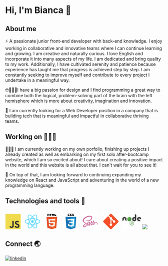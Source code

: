 # Hi, I'm Bianca 👋 # 

## About me ##
⚡️ A passionate junior front-end developer with back-end knowledge. I enjoy working in collaborative and innovative teams where I can continue learning and growing. I am creative and naturally curious. I love English and incorporate it into many aspects of my life. I am dedicated and bring quality to my work. Additionally, I have cultivated serenity and patience because experience has taught me that progress is achieved step by step. I am constantly seeking to improve myself and contribute to every project I undertake in a meaningful way.

🤓🫶🏽🌷I have a big passion for design and I find programming a great way to combine both the logical, problem-solving part of the brain with the left hemisphere which is more about creativity, imagination and innovation. 

🔭 I am currently looking for a Web Developer position in a company that is building tech that is meaningful and impactful in collaborative thriving teams. 

## Working on 👩🏼‍💻 ##
🏄🏼‍♀️ I am currently working on my own porfolio, finishing up projects I already created as well as embarking on my first solo after-bootcamp website, which I am so excited about! I care about creating a positive impact in the world and this website is all about that. I can't wait for you to see it! 

🌌 On top of that, I am looking forward to continuing expanding my knowledge on React and JavaScript and adventuring in the world of a new programming language.

## Technologies and tools 🚀 ## 
<img src="https://raw.githubusercontent.com/devicons/devicon/master/icons/javascript/javascript-original.svg" width=50px/>&nbsp;&nbsp;
<img src="https://raw.githubusercontent.com/devicons/devicon/master/icons/react/react-original.svg" width=50px/>&nbsp;&nbsp;
<img  src="https://raw.githubusercontent.com/devicons/devicon/master/icons/html5/html5-original-wordmark.svg" width=50px/>&nbsp;&nbsp;
<img src="https://raw.githubusercontent.com/devicons/devicon/master/icons/css3/css3-original-wordmark.svg" width=50px/>&nbsp;&nbsp;
<img src="https://raw.githubusercontent.com/devicons/devicon/master/icons/sass/sass-original.svg" width=50px/> &nbsp;&nbsp;
<img src="https://raw.githubusercontent.com/devicons/devicon/master/icons/git/git-original.svg" width=50px/>&nbsp;&nbsp;
<img src="https://raw.githubusercontent.com/devicons/devicon/master/icons/nodejs/nodejs-original-wordmark.svg" width=60x/>
<img src="https://user-images.githubusercontent.com/25181517/183896128-ec99105a-ec1a-4d85-b08b-1aa1620b2046.png" width=60x/>


## Connect 🌏 ##
[![linkedin](https://img.shields.io/badge/linkedin-0A66C2?style=for-the-badge&logo=linkedin&logoColor=white)](https://www.linkedin.com/in/bianca-mesa/)

